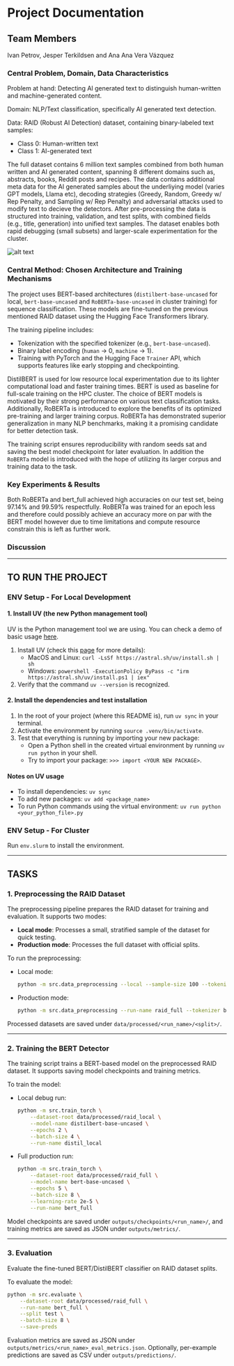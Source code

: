 # Project Documentation

## Team Members
Ivan Petrov, Jesper Terkildsen and Ana Ana Vera Vázquez

### Central Problem, Domain, Data Characteristics
Problem at hand: Detecting AI generated text to distinguish human-written and machine-generated content.

Domain: NLP/Text classification, specifically AI generated text detection.

Data: RAID (Robust AI Detection) dataset, containing binary-labeled text samples:
 - Class 0: Human-written text
 - Class 1: AI-generated text

The full dataset contains 6 million text samples combined from both human written and AI generated content, spanning 8 different domains such as, abstracts, books, Reddit posts and recipes. The data contains additional meta data for the AI generated samples about the underliying model (varies GPT models, Llama etc), decoding strategies (Greedy, Random, Greedy w/ Rep Penalty, and Sampling w/ Rep Penalty) and adversarial attacks used to modify text to decieve the detectors.
After pre-processing the data is structured into training, validation, and test splits, with combined fields (e.g., title, generation) into unified text samples. The dataset enables both rapid debugging (small subsets) and larger-scale experimentation for the cluster.

![alt text](https://github.com/Yuzper/AML_MiniProject/tree/main/readme_helper/RAID_data_distribution.PNG "RAID_data_distribution.PNG")

### Central Method: Chosen Architecture and Training Mechanisms
The project uses BERT-based architectures (`distilbert-base-uncased` for local, `bert-base-uncased` and `RoBERTa-base-uncased` in cluster training) for sequence classification. These models are fine-tuned on the previous mentioned RAID dataset using the Hugging Face Transformers library.

The training pipeline includes:
- Tokenization with the specified tokenizer (e.g., `bert-base-uncased`).
- Binary label encoding (`human` → 0, `machine` → 1).
- Training with PyTorch and the Hugging Face `Trainer` API, which supports features like early stopping and checkpointing.

DistilBERT is used for low resource local experimentation due to its lighter computational load and faster training times.
BERT is used as baseline for full-scale training on the HPC cluster. The choice of BERT models is motivated by their strong performance on various text classification tasks.
Additionally, RoBERTa is introduced to explore the benefits of its optimized pre-training and larger training corpus. RoBERTa has demonstrated superior generalization in many NLP benchmarks, making it a promising candidate for better detection task.

The training script ensures reproducibility with random seeds sat and saving the best model checkpoint for later evaluation. In addition the `RoBERTa` model is introduced with the hope of utilizing its larger corpus and training data to the task.


### Key Experiments & Results
Both RoBERTa and bert_full achieved high accuracies on our test set, being 97.14% and 99.59% respectfully. RoBERTa was trained for an epoch less and therefore could possibly achieve an accuracy more on par with the BERT model however due to time limitations and compute resource constrain this is left as further work.  


### Discussion



---

## TO RUN THE PROJECT

### ENV Setup - For Local Development

#### 1. Install UV (the new Python management tool)
UV is the Python management tool we are using. You can check a demo of basic usage [here](https://docs.astral.sh/uv/).

1. Install UV (check this [page](https://docs.astral.sh/uv/getting-started/installation/) for more details):
   - MacOS and Linux: `curl -LsSf https://astral.sh/uv/install.sh | sh`
   - Windows: `powershell -ExecutionPolicy ByPass -c "irm https://astral.sh/uv/install.ps1 | iex"`
2. Verify that the command `uv --version` is recognized.

#### 2. Install the dependencies and test installation
1. In the root of your project (where this README is), run `uv sync` in your terminal.
2. Activate the environment by running `source .venv/bin/activate`.
3. Test that everything is running by importing your new package:
   - Open a Python shell in the created virtual environment by running `uv run python` in your shell.
   - Try to import your package: `>>> import <YOUR NEW PACKAGE>`.

#### Notes on UV usage
- To install dependencies: `uv sync`
- To add new packages: `uv add <package_name>`
- To run Python commands using the virtual environment: `uv run python <your_python_file>.py`

### ENV Setup - For Cluster
Run `env.slurm` to install the environment.

---

## TASKS

### 1. Preprocessing the RAID Dataset
The preprocessing pipeline prepares the RAID dataset for training and evaluation. It supports two modes:
- **Local mode**: Processes a small, stratified sample of the dataset for quick testing.
- **Production mode**: Processes the full dataset with official splits.

To run the preprocessing:
- Local mode:
  ```bash
  python -m src.data_preprocessing --local --sample-size 100 --tokenizer distilbert-base-uncased --run-name raid_local
  ```
- Production mode:
  ```bash
  python -m src.data_preprocessing --run-name raid_full --tokenizer bert-base-uncased --prod
  ```

Processed datasets are saved under `data/processed/<run_name>/<split>/`.

---

### 2. Training the BERT Detector
The training script trains a BERT-based model on the preprocessed RAID dataset. It supports saving model checkpoints and training metrics.

To train the model:
- Local debug run:
  ```bash
  python -m src.train_torch \
      --dataset-root data/processed/raid_local \
      --model-name distilbert-base-uncased \
      --epochs 2 \
      --batch-size 4 \
      --run-name distil_local
  ```
- Full production run:
  ```bash
  python -m src.train_torch \
      --dataset-root data/processed/raid_full \
      --model-name bert-base-uncased \
      --epochs 5 \
      --batch-size 8 \
      --learning-rate 2e-5 \
      --run-name bert_full
  ```

Model checkpoints are saved under `outputs/checkpoints/<run_name>/`, and training metrics are saved as JSON under `outputs/metrics/`.

---

### 3. Evaluation
Evaluate the fine-tuned BERT/DistilBERT classifier on RAID dataset splits.

To evaluate the model:
```bash
python -m src.evaluate \
    --dataset-root data/processed/raid_full \
    --run-name bert_full \
    --split test \
    --batch-size 8 \
    --save-preds
```

Evaluation metrics are saved as JSON under `outputs/metrics/<run_name>_eval_metrics.json`. Optionally, per-example predictions are saved as CSV under `outputs/predictions/`.
